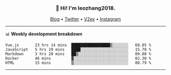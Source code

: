 <h3 align="center">👋 Hi! I'm leozhang2018.</h3>
<p align="center">
  <a href="https://code.leozhang2018.me">Blog</a> •
  <a href="https://twitter.com/leozhang2018">Twitter</a> •
  <a href="https://www.v2ex.com/member/leozhang">V2ex</a> •
  <a href="https://www.instagram.com/leozhanghere">Instagram</a>
</p>

-------

📊 **Weekly development breakdown**
<!--START_SECTION:waka-->
```text
Vue.js       23 hrs 14 mins  █████████████████▒░░░░░░░   68.85 % 
JavaScript   5 hrs 19 mins   ████░░░░░░░░░░░░░░░░░░░░░   15.78 % 
Markdown     3 hrs 20 mins   ██▒░░░░░░░░░░░░░░░░░░░░░░   09.88 % 
Docker       46 mins         ▓░░░░░░░░░░░░░░░░░░░░░░░░   02.30 % 
HTML         15 mins         ▒░░░░░░░░░░░░░░░░░░░░░░░░   00.79 % 
```
<!--END_SECTION:waka-->
-------

